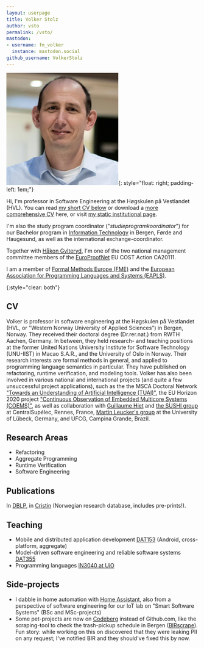 ```yaml
---
layout: userpage
title: Volker Stolz
author: vsto
permalink: /vsto/
mastodon:
- username: fm_volker
  instance: mastodon.social
github_username: VolkerStolz
---
```



<!-- TODO: add image, maybe at top-level / from shared directory based on author-name? -->

![](photo.jpg){: style="float: right; padding-left: 1em;"}

Hi, I'm professor in Software Engineering at the Høgskulen på Vestlandet (HVL).
You can read [my short CV below](#cv) or download a [more comprehensive CV](https://lambda.foldr.org/~vs/stolz-4p.pdf) here,
or visit [my static institutional page](https://www.hvl.no/person/?user=Volker.Stolz).

I'm also the study program coordinator ("*studieprogramkoordinator*") for our Bachelor program in [Information Technology](https://www.hvl.no/en/studies-at-hvl/study-programmes/information-technology-bergen/) in Bergen, Førde and Haugesund, as well as the international exchange-coordinator.

Together with [Håkon Gylteryd](https://hakon.gylterud.net), I'm one of the two national management committee members of the [EuroProofNet](https://europroofnet.github.io) EU COST Action CA20111.

I am a member of [Formal Methods Europe (FME)](https://www.fmeurope.org) and the [European Association for Programming Languages and Systems (EAPLS)](https://eapls.org).

{:style="clear: both"}

## <a id="cv" />CV

Volker is professor in software engineering at the Høgskulen på Vestlandet (HVL, or "Western Norway University of Applied Sciences") in Bergen, Norway.
They received their doctoral degree (Dr.rer.nat.) from RWTH Aachen, Germany.
In between, they held research- and teaching positions at the former United Nations University Institute for Software Technology (UNU-IIST) in Macao S.A.R.,
and the University of Oslo in Norway.
Their research interests are formal methods in general, and applied to programming language semantics in particular.
They have published on refactoring, runtime verification, and modeling tools.
Volker has also been involved in various national and international projects (and quite a few unsuccessful project applications),
such as the the MSCA Doctoral Network ["Towards an Understanding of Artificial Intelligence (TUAI)"](https://tuai.eu), the EU Horizon 2020 project ["Continuous Observation of Embedded Multicore Systems (COEMS)"](https://coems.eu),
as well as collaboration with [Guillaume Hiet](https://guillaume.hiet.fr) and [the SUSHI group](https://team.inria.fr/sushi/) at CentralSupélec, Rennes, France, [Martin Leucker's group](https://www.isp.uni-luebeck.de) at the University of Lübeck, Germany, and UFCG, Campina Grande, Brazil.

## Research Areas

* Refactoring
* Aggregate Programming
* Runtime Verification
* Software Engineering

## Publications

In [DBLP](https://dblp.org/pid/24/2502.html), in [Cristin](https://app.cristin.no/persons/show.jsf?id=1721) (Norwegian research database, includes pre-prints!).

## Teaching

* Mobile and distributed application development [DAT153](https://www.hvl.no/en/studies-at-hvl/study-programmes/courses/2025/dat153/) (Android, cross-platform, aggregate)
* Model-driven software engineering and reliable software systems [DAT355](https://www.hvl.no/en/studies-at-hvl/study-programmes/courses/2025/dat355/)
* Programming languages [IN3040 at UiO](https://www.uio.no/studier/emner/matnat/ifi/IN3040/index-eng.html)

## Side-projects

* I dabble in home automation with [Home Assistant](https://www.home-assistant.io), also from a perspective of software engineering for our IoT lab on "Smart Software Systems" (BSc and MSc-projects)
* Some pet-projects are now on [Codeberg](https://codeberg.org/fm_volker/) instead of Github.com, like the scraping-tool to check the trash-pickup schedule in Bergen ([BIRscrape](https://codeberg.org/fm_volker/birscrape)). Fun story: while working on this on discovered that they were leaking PII on any request; I've notified BIR and they should've fixed this by now.
